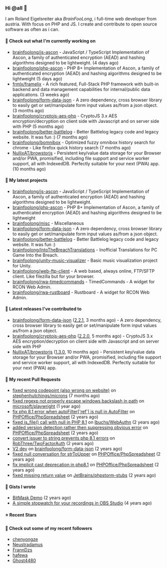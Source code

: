 ### Hi @all 👋

I am Roland Eigelsreiter aka _BrainFooLong_, i full-time web developer from austria. With focus on PHP and JS. I create and contribute to open source software as often as i can.


#### 👷 Check out what I'm currently working on

- [brainfoolong/js-ascon](https://github.com/brainfoolong/js-ascon) - JavaScript / TypeScript Implementation of Ascon, a family of authenticated encryption (AEAD) and hashing algorithms designed to be lightweight. (4 days ago)
- [brainfoolong/php-ascon](https://github.com/brainfoolong/php-ascon) - PHP 8&#43; Implementation of Ascon, a family of authenticated encryption (AEAD) and hashing algorithms designed to be lightweight (5 days ago)
- [frmlx/framelix](https://github.com/frmlx/framelix) - A rich featured, Full-Stack PHP framework with built-in backend and data management capabilities for internal/public data applications. (3 weeks ago)
- [brainfoolong/form-data-json](https://github.com/brainfoolong/form-data-json) - A zero dependency, cross browser library to easily get or set/manipulate form input values as/from a json object. (3 months ago)
- [brainfoolong/cryptojs-aes-php](https://github.com/brainfoolong/cryptojs-aes-php) - CryptoJS 3.x AES encryption/decryption on client side with Javascript and on server side with PHP (5 months ago)
- [brainfoolong/better-battlelog](https://github.com/brainfoolong/better-battlelog) - Better Battlelog legacy code and legacy website. It was fun :) (7 months ago)
- [brainfoolong/bomnibox](https://github.com/brainfoolong/bomnibox) - Optimized fuzzy omnibox history search for chrome - Like firefox quick history search (7 months ago)
- [NullixAT/browstorjs](https://github.com/NullixAT/browstorjs) - Persistent key/value data storage for your Browser and/or PWA, promisified, including file support and service worker support, all with IndexedDB. Perfectly suitable for your next (PWA) app. (10 months ago)

#### 🌱 My latest projects

- [brainfoolong/js-ascon](https://github.com/brainfoolong/js-ascon) - JavaScript / TypeScript Implementation of Ascon, a family of authenticated encryption (AEAD) and hashing algorithms designed to be lightweight.
- [brainfoolong/php-ascon](https://github.com/brainfoolong/php-ascon) - PHP 8&#43; Implementation of Ascon, a family of authenticated encryption (AEAD) and hashing algorithms designed to be lightweight
- [brainfoolong/misc](https://github.com/brainfoolong/misc) - Miscellaneous
- [brainfoolong/form-data-json](https://github.com/brainfoolong/form-data-json) - A zero dependency, cross browser library to easily get or set/manipulate form input values as/from a json object.
- [brainfoolong/better-battlelog](https://github.com/brainfoolong/better-battlelog) - Better Battlelog legacy code and legacy website. It was fun :)
- [brainfoolong/IntoTheBreachTranslations](https://github.com/brainfoolong/IntoTheBreachTranslations) - Inofficial Translations for PC Game Into the Breach.
- [brainfoolong/unity-music-visualizer](https://github.com/brainfoolong/unity-music-visualizer) - Basic music visualization project for Unity.
- [brainfoolong/web-ftp-client](https://github.com/brainfoolong/web-ftp-client) - A web based, always online, FTP/SFTP client. Like filezilla but for your browser.
- [brainfoolong/rwa-timedcommands](https://github.com/brainfoolong/rwa-timedcommands) - TimedCommands - A widget for RCON Web Admin.
- [brainfoolong/rwa-rustboard](https://github.com/brainfoolong/rwa-rustboard) - Rustboard - A widget for RCON Web Admin.

#### 🔭 Latest releases I've contributed to

- [brainfoolong/form-data-json](https://github.com/brainfoolong/form-data-json) ([2.2.1](https://github.com/brainfoolong/form-data-json/releases/tag/2.2.1), 3 months ago) - A zero dependency, cross browser library to easily get or set/manipulate form input values as/from a json object.
- [brainfoolong/cryptojs-aes-php](https://github.com/brainfoolong/cryptojs-aes-php) ([2.2.0](https://github.com/brainfoolong/cryptojs-aes-php/releases/tag/2.2.0), 5 months ago) - CryptoJS 3.x AES encryption/decryption on client side with Javascript and on server side with PHP
- [NullixAT/browstorjs](https://github.com/NullixAT/browstorjs) ([1.3.0](https://github.com/NullixAT/browstorjs/releases/tag/1.3.0), 10 months ago) - Persistent key/value data storage for your Browser and/or PWA, promisified, including file support and service worker support, all with IndexedDB. Perfectly suitable for your next (PWA) app.

#### 🔨 My recent Pull Requests

- [fixed wrong codepoint (also wrong on website)](https://github.com/stephenhutchings/microns/pull/22) on [stephenhutchings/microns](https://github.com/stephenhutchings/microns) (7 months ago)
- [fixed regexp not properly escape windows backslash in path](https://github.com/microsoft/playwright/pull/17690) on [microsoft/playwright](https://github.com/microsoft/playwright) (1 year ago)
- [fix php 8.1 error when autoFilter[&#39;ref&#39;] is null in AutoFilter](https://github.com/PHPOffice/PhpSpreadsheet/pull/2596) on [PHPOffice/PhpSpreadsheet](https://github.com/PHPOffice/PhpSpreadsheet) (2 years ago)
- [fixed is_file() call with null in PHP 8.1](https://github.com/lbuchs/WebAuthn/pull/53) on [lbuchs/WebAuthn](https://github.com/lbuchs/WebAuthn) (2 years ago)
- [added version detection rather then suppressing obvious error](https://github.com/PHPOffice/PhpSpreadsheet/pull/2438) on [PHPOffice/PhpSpreadsheet](https://github.com/PHPOffice/PhpSpreadsheet) (2 years ago)
- [convert issuer to string prevents php 8.1 errors](https://github.com/RobThree/TwoFactorAuth/pull/83) on [RobThree/TwoFactorAuth](https://github.com/RobThree/TwoFactorAuth) (2 years ago)
- [V2 dev](https://github.com/brainfoolong/form-data-json/pull/19) on [brainfoolong/form-data-json](https://github.com/brainfoolong/form-data-json) (2 years ago)
- [fixed null conversation for strToUpper](https://github.com/PHPOffice/PhpSpreadsheet/pull/2292) on [PHPOffice/PhpSpreadsheet](https://github.com/PHPOffice/PhpSpreadsheet) (2 years ago)
- [fix implicit cast deprecation in php8.1](https://github.com/PHPOffice/PhpSpreadsheet/pull/2210) on [PHPOffice/PhpSpreadsheet](https://github.com/PHPOffice/PhpSpreadsheet) (2 years ago)
- [fixed missing return value](https://github.com/JetBrains/phpstorm-stubs/pull/1151) on [JetBrains/phpstorm-stubs](https://github.com/JetBrains/phpstorm-stubs) (2 years ago)

#### 📓 Gists I wrote

- [BitMask Demo](https://gist.github.com/4c30bdf9d94acfa4d2f61f0ae932ef71) (2 years ago)
- [A simple stopwatch for your recordings in OBS Studio](https://gist.github.com/5750da1529a88c6c4a125b0a157c5d46) (4 years ago)

#### ⭐ Recent Stars


#### 👯 Check out some of my recent followers

- [chenyongze](https://github.com/chenyongze)
- [Neustradamus](https://github.com/Neustradamus)
- [FrannDzs](https://github.com/FrannDzs)
- [hafewa](https://github.com/hafewa)
- [Ghost4480](https://github.com/Ghost4480)
